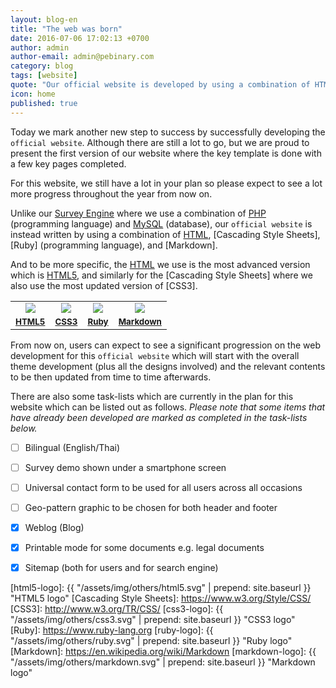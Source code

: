 ```yaml
---
layout: blog-en
title: "The web was born"
date: 2016-07-06 17:02:13 +0700
author: admin
author-email: admin@pebinary.com
category: blog
tags: [website]
quote: "Our official website is developed by using a combination of HTML5, CSS3, Ruby, and Markdown"
icon: home
published: true
---
```


Today we mark another new step to success by successfully developing the `official website`. Although there are still a lot to go, but we are proud to present the first version of our website where the key template is done with a few key pages completed.

For this website, we still have a lot in your plan so please expect to see a lot more progress throughout the year from now on.

Unlike our [Survey Engine] where we use a combination of [PHP] (programming language) and [MySQL] (database), our `official website` is instead written by using a combination of [HTML], [Cascading Style Sheets], [Ruby] (programming language), and [Markdown].

And to be more specific, the [HTML] we use is the most advanced version which is [HTML5], and similarly for the [Cascading Style Sheets] where we also use the most updated version of [CSS3].

<table class="table table-striped" width="80%" border="0">
  <tr>
    <td align="center"><img src="{{ "/assets/img/others/html5.svg" | prepend: site.baseurl }}" class="img-thumbnail"></td>
    <td align="center"><img src="{{ "/assets/img/others/css3.svg" | prepend: site.baseurl }}" class="img-thumbnail"></td>
    <td align="center"><img src="{{ "/assets/img/others/ruby.svg" | prepend: site.baseurl }}" class="img-thumbnail"></td>
    <td align="center"><img src="{{ "/assets/img/others/markdown.svg" | prepend: site.baseurl }}" class="img-thumbnail"></td>
  </tr>
  <tr>
  <td align="center"><small><a href="http://www.w3.org/TR/html5/"><strong>HTML5</strong></a></small></td>
  <td align="center"><small><a href="http://www.w3.org/TR/CSS/"><strong>CSS3</strong></a></small></td>
  <td align="center"><small><a href="https://www.ruby-lang.org"><strong>Ruby</strong></a></small></td>
  <td align="center"><small><a href="https://en.wikipedia.org/wiki/Markdown"><strong>Markdown</strong></a></small></td>
  </tr>
</table>

<!--more-->

From now on, users can expect to see a significant progression on the web development for this `official website` which will start with the overall theme development (plus all the designs involved) and the relevant contents to be then updated from time to time afterwards.

There are also some task-lists which are currently in the plan for this website which can be listed out as follows. *Please note that some items that have already been developed are marked as completed in the task-lists below.*

- [ ] Bilingual (English/Thai)
- [ ] Survey demo shown under a smartphone screen
- [ ] Universal contact form to be used for all users across all occasions
- [ ] Geo-pattern graphic to be chosen for both header and footer
- [x] Weblog (Blog)
- [x] Printable mode for some documents e.g. legal documents
- [x] Sitemap (both for users and for search engine)


[Survey Engine]: http://www.siamsquare.org
[PHP]: http://th1.php.net
[MySQL]: http://www.mysql.com
[HTML]: https://www.w3.org/html/
[HTML5]: http://www.w3.org/TR/html5/
[html5-logo]: {{ "/assets/img/others/html5.svg" | prepend: site.baseurl }} "HTML5 logo"
[Cascading Style Sheets]: https://www.w3.org/Style/CSS/
[CSS3]: http://www.w3.org/TR/CSS/
[css3-logo]: {{ "/assets/img/others/css3.svg" | prepend: site.baseurl }} "CSS3 logo"
[Ruby]: https://www.ruby-lang.org
[ruby-logo]: {{ "/assets/img/others/ruby.svg" | prepend: site.baseurl }} "Ruby logo"
[Markdown]: https://en.wikipedia.org/wiki/Markdown
[markdown-logo]: {{ "/assets/img/others/markdown.svg" | prepend: site.baseurl }} "Markdown logo"
